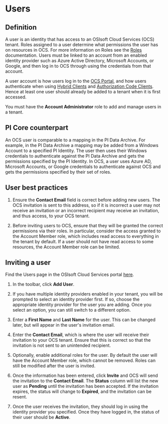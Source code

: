 # Users

## Definition

A user is an identity that has access to an OSIsoft Cloud Services (OCS) tenant. Roles assigned to a user determine what permissions the user has on resources in OCS. For more information on Roles see the [Roles](#TODO) documentation. Users must be linked to an account from an enabled identity provider such as Azure Active Directory, Microsoft Accounts, or Google, and then log in to OCS through using the credentials from that account.

A user account is how users log in to the [OCS Portal](https://cloud.osisoft.com), and how users authenticate when using [Hybrid Clients](#TODO?) and [Authorization Code Clients](#TODO?). Hence at least one user should already be added to a tenant when it is first accessed.

You must have the **Account Administrator** role to add and manage users in a tenant.

## PI Core counterpart

An OCS user is comparable to a mapping in the PI Data Archive. For example, in the PI Data Archive a mapping may be added from a Windows Account to a specified PI Identity. The user then uses their Windows credentials to authenticate against the PI Data Archive and gets the permissions specified by the PI Identity. In OCS, a user uses Azure AD, Microsoft Accounts, or Google credentials to authenticate against OCS and gets the permissions specified by their set of roles.

## User best practices

1. Ensure the **Contact Email** field is correct before adding new users. The OCS invitation is sent to this address, so if it is incorrect a user may not receive an invitation or an incorrect recipient may receive an invitation, and thus access, to your OCS tenant.

1. Before inviting users to OCS, ensure that they will be granted the correct permissions via their roles. In particular, consider the access granted to the Account Member role, which includes read access to everything in the tenant by default. If a user should not have read access to some resources, the Account Member role can be limited.

## Inviting a user

Find the Users page in the OSIsoft Cloud Services portal [here](https://cloud.osisoft.com/users).

1. In the toolbar, click **Add User**.

1. If you have multiple identity providers enabled in your tenant, you will be prompted to select an identity provider first. If so, choose the appropriate identity provider for the user you are adding. Once you select an option, you can still switch to a different option.

1. Enter a **First Name** and **Last Name** for the user. This can be changed later, but will appear in the user's invitation email.

1. Enter the **Contact Email**, which is where the user will receive their invitation to your OCS tenant. Ensure that this is correct so that the invitation is not sent to an unintended recipient.

1. Optionally, enable additional roles for the user. By default the user will have the Account Member role, which cannot be removed. Roles can still be modified after the user is invited.

1. Once the information has been entered, click **Invite** and OCS will send the invitation to the **Contact Email**. The **Status** column will list the new user as **Pending** until the invitation has been accepted. If the invitation expires, the status will change to **Expired**, and the invitation can be resent.

1. Once the user receives the invitation, they should log in using the identity provider you specified. Once they have logged in, the status of their user should be **Active**.
